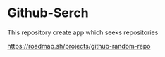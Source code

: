 # Github-Serch
This repository create app which seeks repositories

https://roadmap.sh/projects/github-random-repo
